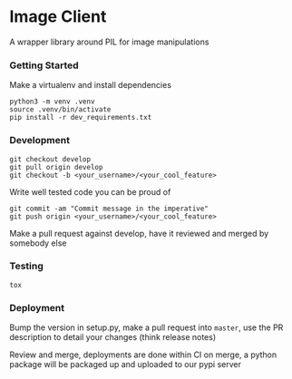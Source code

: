 # Image Client

A wrapper library around PIL for image manipulations

### Getting Started

Make a virtualenv and install dependencies

    python3 -m venv .venv
    source .venv/bin/activate
    pip install -r dev_requirements.txt

### Development

    git checkout develop
    git pull origin develop
    git checkout -b <your_username>/<your_cool_feature>

Write well tested code you can be proud of

    git commit -am "Commit message in the imperative"
    git push origin <your_username>/<your_cool_feature>

Make a pull request against develop, have it reviewed and merged by somebody else

### Testing

    tox

### Deployment

Bump the version in setup.py, make a pull request into `master`, use the PR description to detail your changes
(think release notes)

Review and merge, deployments are done within CI on merge, a python package will be packaged up and uploaded to our
pypi server
